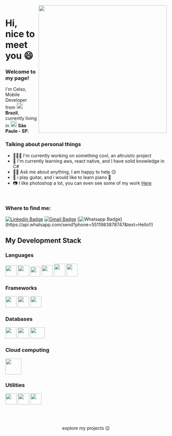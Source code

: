 <img align="right" width="400" height="400" src="https://raw.githubusercontent.com/urielcaire/aprendamd/master/imgs/solaire.gif">

<h1>Hi, nice to meet you 😄</h1> 

<h3>Welcome to my page!</h3>
<p>I'm Celso, Mobile Developer from <img src="https://cdn.countryflags.com/thumbs/brazil/flag-round-250.png" width=20 height=20> <b>Brazil</b>, 
currently living in <img src="https://upload.wikimedia.org/wikipedia/commons/thumb/1/1a/Bras%C3%A3o_do_estado_de_S%C3%A3o_Paulo.svg/1200px-Bras%C3%A3o_do_estado_de_S%C3%A3o_Paulo.svg.png" width=20 height=20> <b>São Paulo - SP.</b></p>

<h3>Talking about personal things</h3>
<ul>
  <li>👨🏻‍💻 I'm currently working on something cool, an altruistic project</li>
  <li>🌱 I'm currently learning aws, react native, and I have solid knowledge in C# </li>
  <li>🧏🏼 Ask me about anything, I am happy to help 😉</li>
  <li>🎸 i play guitar, and i would like to learn piano 🎹</li>
  <li>📷 I like photoshop a lot, you can even see some of my work <a href="https://www.deviantart.com/nearghale">Here</a></li>
</ul>
</br>

<h3>Where to find me:</h3>

  [![Linkedin Badge](https://img.shields.io/badge/-LinkedIn-blue?style=flat-square&logo=Linkedin&logoColor=white&link=https://www.linkedin.com/in/celsoavelinoaraujo/)](https://www.linkedin.com/in/celsoavelinoaraujo/)
   [![Gmail Badge](https://img.shields.io/badge/-Gmail-c14438?style=flat-square&logo=Gmail&logoColor=white&link=mailto:celsodeveloper13@gmail.com&link=mailto:celsodeveloper13@gmail.com)](mailto:celsodeveloper13@gmail.com)
   [![Whatsapp Badge](https://img.shields.io/badge/-Whatsapp-4CA143?style=flat-square&labelColor=4CA143&logo=whatsapp&logoColor=white&link=https://api.whatsapp.com/send?phone=5511983878747&text=Hello!)](https://api.whatsapp.com/send?phone=5511983878747&text=Hello!!)
   
<h2>My Development Stack</h2>
   
<h3>Languages</h3>
<p>
<code><img src="https://cdn.iconscout.com/icon/free/png-512/csharp-1-1175241.png" width=35 height=35/></code>
<code><img src="https://pcodinomebzero.neocities.org/Imagens/javascript1.png" width=35 height=35/></code>
<code><img src="https://miro.medium.com/max/816/1*mn6bOs7s6Qbao15PMNRyOA.png" width=31 height=31/></code>
<code><img src="https://images.vexels.com/media/users/3/166401/isolated/preview/b82aa7ac3f736dd78570dd3fa3fa9e24-iacute-cone-da-linguagem-de-programa-ccedil-atilde-o-java-by-vexels.png" width=35 height=35/></code>
<code><img src="https://upload.wikimedia.org/wikipedia/commons/thumb/1/17/GraphQL_Logo.svg/2048px-GraphQL_Logo.svg.png" width=35 height=40/></code>
<code><img src="https://cdn.iconscout.com/icon/free/png-256/css-118-569410.png" width=35 height=40/></code>
</p>


<h3>Frameworks</h3>
<p>
<code><img src="https://upload.wikimedia.org/wikipedia/commons/thumb/a/a7/React-icon.svg/2300px-React-icon.svg.png" width=35 height=35/></code>
<code><img src="https://upload.wikimedia.org/wikipedia/commons/thumb/e/ee/.NET_Core_Logo.svg/1200px-.NET_Core_Logo.svg.png" width=35 height=35/></code>
<code><img src="https://icons-for-free.com/iconfiles/png/512/vscode+icons+type+gatsby-1324451302683869391.png" width=35 height=35/></code>

</p> 

<h3>Databases</h3>
 <p>
  <code><img src="https://img.icons8.com/color/452/mongodb.png" width=35 height=35 /></code>
  <code><img src="https://upload.wikimedia.org/wikipedia/commons/thumb/2/29/Postgresql_elephant.svg/1200px-Postgresql_elephant.svg.png" width=35 height=35 /></code>
  <code><img src="https://img.icons8.com/color/452/microsoft-sql-server.png" width=45 height=35 /></code>
</p>

<h3>Cloud computing</h3>
 <p>
<code><img src="https://futurumresearch.com/wp-content/uploads/2020/01/aws-logo.png" width=50 height=50 /></code>
</p>
  
<h3>Utilities</h3>
 <p>
<code><img src="https://seeklogo.com/images/P/postman-logo-F43375A2EB-seeklogo.com.png" width=35 height=35 /></code>
<code><img src="https://icons.iconarchive.com/icons/papirus-team/papirus-apps/512/insomnia-icon.png" width=35 height=35 /></code>
<code><img src="https://cdn4.iconfinder.com/data/icons/logos-brands-5/24/jest-1024.png" width=35 height=35 /></code>
</p>

</br>
</br>

<p align="center">
explore my projects 😉
</p>
 

